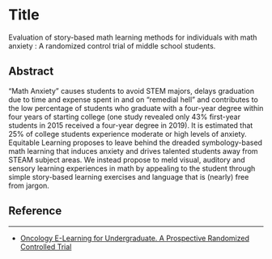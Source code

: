 # Title
Evaluation of story-based math learning methods for individuals with math anxiety
: A randomized control trial of middle school students.

## Abstract 
“Math Anxiety” causes students to avoid STEM majors, delays graduation due to time and expense spent in and on “remedial hell” and contributes to the low percentage of students who graduate with a four-year degree within four years of starting college (one study revealed only 43% first-year students in 2015 received a four-year degree in 2019). It is estimated that 25% of college students experience moderate or high levels of anxiety. Equitable Learning proposes to leave behind the dreaded symbology-based math learning that induces anxiety and drives talented students away from STEAM subject areas.  We instead propose to meld visual, auditory and sensory learning experiences in math by appealing to the student through simple story-based learning exercises and language that is (nearly) free from jargon.


## Reference 
-------------
* [Oncology E-Learning for Undergraduate. A Prospective Randomized Controlled Trial](https://github.com/Hannah-Moon/AI_Patent/blob/master/Article_Summary/Automating%20the%20search%20for%20a%20patent%E2%80%99s%20prior%20art%20with%20a%20full%20text%20similarity%20search.md)
